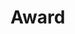 # Award
[](/schema/definitions/Award.schema.json)
[](/schema/inheritances/Award.Inhritances.schema.json)
